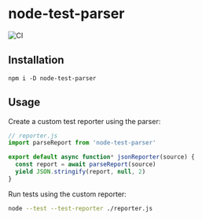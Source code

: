 # node-test-parser

![CI](https://github.com/nearform/node-test-parser/actions/workflows/ci.yml/badge.svg?event=push)

## Installation

```shell
npm i -D node-test-parser
```

## Usage

Create a custom test reporter using the parser:

```js
// reporter.js
import parseReport from 'node-test-parser'

export default async function* jsonReporter(source) {
  const report = await parseReport(source)
  yield JSON.stringify(report, null, 2)
}
```

Run tests using the custom reporter:

```sh
node --test --test-reporter ./reporter.js
```
